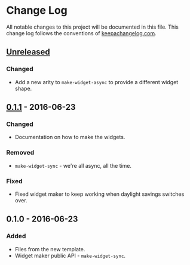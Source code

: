 # Change Log
All notable changes to this project will be documented in this file. This change log follows the conventions of [keepachangelog.com](http://keepachangelog.com/).

## [Unreleased]
### Changed
- Add a new arity to `make-widget-async` to provide a different widget shape.

## [0.1.1] - 2016-06-23
### Changed
- Documentation on how to make the widgets.

### Removed
- `make-widget-sync` - we're all async, all the time.

### Fixed
- Fixed widget maker to keep working when daylight savings switches over.

## 0.1.0 - 2016-06-23
### Added
- Files from the new template.
- Widget maker public API - `make-widget-sync`.

[Unreleased]: https://github.com/your-name/messageq-perf-test/compare/0.1.1...HEAD
[0.1.1]: https://github.com/your-name/messageq-perf-test/compare/0.1.0...0.1.1

